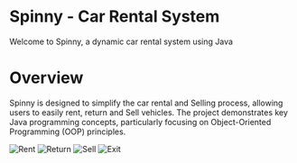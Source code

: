 # Spinny - Car Rental System
Welcome to Spinny, a dynamic car rental system using Java

# Overview
Spinny is designed to simplify the car rental and Selling process, allowing users to easily rent, return and Sell vehicles. The project demonstrates key Java programming concepts, particularly focusing on Object-Oriented Programming (OOP) principles.

![Rent](https://github.com/user-attachments/assets/647e3ec3-22f1-49e1-a5fc-537a1fcffef0)
![Return](https://github.com/user-attachments/assets/37f38051-9cda-470d-85da-c5ff182b486e)
![Sell](https://github.com/user-attachments/assets/2a58ce81-ed97-4a39-9ab3-dc2b031dd158)
![Exit](https://github.com/user-attachments/assets/0df02268-e3a4-4ffd-91a5-258fdcc2ed81)

